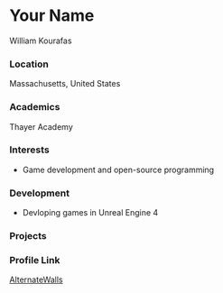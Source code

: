 #  Your Name
William Kourafas

### Location
Massachusetts, United States

### Academics

Thayer Academy

### Interests

- Game development and open-source programming

### Development

- Devloping games in Unreal Engine 4

### Projects

### Profile Link

[AlternateWalls](https://github.com/AlternateWalls)





